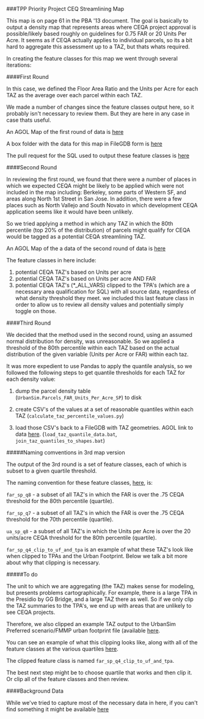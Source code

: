 ###TPP Priority Project CEQ Streamlining Map

This map is on page 61 in the PBA '13 document. The goal is basically to output a density map that represents areas where CEQA project approval is possible/likely based roughly on guidelines for 0.75 FAR or 20 Units Per Acre. It seems as if CEQA actually applies to individual parcels, so its a bit hard to aggregate this assessment up to a TAZ, but thats whats required.  

In creating the feature classes for this map we went through several iterations:

####First Round  

In this case, we defined the Floor Area Ratio and the Units per Acre for each TAZ as the average over each parcel within each TAZ.   
 
We made a number of changes since the feature classes output here, so it probably isn't necessary to review them. But they are here in any case in case thats useful.  

An AGOL Map of the first round of data is [here](http://arcg.is/2m8H2aK)  

A box folder with the data for this map in FileGDB form is [here](https://mtcdrive.box.com/s/spz1yatu4nq16kwe4xdu3cms32w6a04h)  

The pull request for the SQL used to output these feature classes is [here](https://github.com/MetropolitanTransportationCommission/UrbanSim_Spatial_Analysis/pull/5)  

####Second Round  

In reviewing the first round, we found that there were a number of places in which we expected CEQA might be likely to be applied which were not included in the map including: Berkeley, some parts of Western SF, and areas along North 1st Street in San Jose. In addition, there were a few places such as North Vallejo and South Novato in which development CEQA application seems like it would have been unlikely.  

So we tried applying a method in which any TAZ in which the 80th percentile (top 20% of the distribution) of parcels might qualify for CEQA would be tagged as a potential CEQA streamlining TAZ. 

An AGOL Map of the a data of the second round of data is [here](http://mtc.maps.arcgis.com/home/item.html?id=c75f9011843842eb96b64ff28abbb698&jobid=a30452e8-ebd7-4da2-a46e-6a747288637c)   

The feature classes in here include:

1) potential CEQA TAZ's based on Units per acre 
2) potential CEQA TAZ's based on Units per acre AND FAR
3) potential CEQA TAZ's (*_ALL_VARS) clipped to the TPA's (which are a necessary area qualification for SQL) with all source data, regardless of what density threshold they meet. we included this last feature class in order to allow us to review all density values and potentially simply toggle on those. 

####Third Round    

We decided that the method used in the second round, using an assumed normal distribution for density, was unreasonable. So we applied a threshold of the 80th percentile within each TAZ based on the actual distribution of the given variable (Units per Acre or FAR) within each taz.   

It was more expedient to use Pandas to apply the quantile analysis, so we followed the following steps to get quantile thresholds for each TAZ for each density value:

1) dump the parcel density table (`UrbanSim.Parcels_FAR_Units_Per_Acre_SP`) to disk

2) create CSV's of the values at a set of reasonable quantiles within each TAZ (`calculate_taz_percentile_values.py`)

3) load those CSV's back to a FileGDB with TAZ geometries. AGOL link to data [here](http://mtc.maps.arcgis.com/home/item.html?id=0d4c83530b9f4039a09a497b28e2a386). (`load_taz_quantile_data.bat`, `join_taz_quantiles_to_shapes.bat`)

#####Naming comventions in 3rd map version

The output of the 3rd round is a set of feature classes, each of which is subset to a given quartile threshold. 

The naming convention for these feature classes, [here](http://mtc.maps.arcgis.com/home/item.html?id=46a5f6b4c0c44bf6b529daa157ce8be8), is:

`far_sp_q8` - a subset of all TAZ's in which the FAR is over the .75 CEQA threshold for the 80th percentile (quartile). 

`far_sp_q7` - a subset of all TAZ's in which the FAR is over the .75 CEQA threshold for the 70th percentile (quartile). 

`ua_sp_q8` - a subset of all TAZ's in which the Units per Acre is over the 20 units/acre CEQA threshold for the 80th percentile (quartile). 

`far_sp_q4_clip_to_uf_and_tpa` is an example of what these TAZ's look like when clipped to TPAs and the Urban Footprint. Below we talk a bit more about why that clipping is necessary. 

#####To do   

The unit to which we are aggregating (the TAZ) makes sense for modeling, but presents problems cartographically. For example, there is a large TPA in the Presidio by GG Bridge, and a large TAZ there as well. So if we only clip the TAZ summaries to the TPA's, we end up with areas that are unlikely to see CEQA projects.   

Therefore, we also clipped an example TAZ output to the UrbanSim Preferred scenario/FMMP urban footprint file (available [here](http://mtc.maps.arcgis.com/home/item.html?id=43cd558b015143089d62226396d1d11e&jobid=47cfc388-f7fb-41a1-ae34-1fb1029566b6).    

You can see an example of what this clipping looks like, along with all of the feature classes at the various quartiles [here](http://mtc.maps.arcgis.com/home/item.html?id=46a5f6b4c0c44bf6b529daa157ce8be8).  

The clipped feature class is named `far_sp_q4_clip_to_uf_and_tpa`.    

The best next step might be to choose quartile that works and then clip it. Or clip all of the feature classes and then review. 

####Background Data  

While we've tried to capture most of the necessary data in here, if you can't find something it might be available [here](https://mtcdrive.app.box.com/folder/19409281231)
